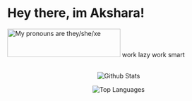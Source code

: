 <h1>Hey there, im Akshara!</h1>
<a>
  <img src="https://pronouns.vercel.app/they/she/xe?gradient=piggy%20pink" width="256" height="64" alt="My pronouns are they/she/xe">
</a>
</a>
</a>
work lazy work smart
<br>

<center>
<br>
  
![Github Stats](https://github-readme-stats.vercel.app/api?username=Potatocat123&count_private=true&show_icons=true&theme=synthwave&include_all_commits=true&icon_color=ffffff)

![Top Languages](https://github-readme-stats.vercel.app/api/top-langs/?username=Potatocat123&theme=synthwave)

</center>
<br>
